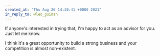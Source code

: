 ```yaml
---
created_at: "Thu Aug 26 14:30:41 +0000 2021"
in_reply_to: @leo_guinan
---
```


If anyone's interested in trying that, I'm happy to act as an advisor for you. Just let me know.

I think it's a great opportunity to build a strong business and your competition is almost non-existent.